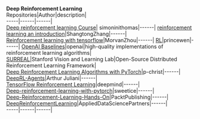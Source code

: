 **Deep Reinforcement Learning**                                                                                                  
Repositories|Author|description|    
-----|------|------|  
[Deep reinforcement learning Course](https://github.com/simoninithomas/Deep_reinforcement_learning_Course)| simoninithomas|------|
[reinforcement learning an introduction](https://github.com/ShangtongZhang/reinforcement-learning-an-introduction)|ShangtongZhang|------|   
[Reinforcement learning with tensorflow](https://github.com/MorvanZhou/Reinforcement-learning-with-tensorflow)|MorvanZhou|------|
[RL](https://github.com/princewen/tensorflow_practice/tree/master/RL)|princewen|------| 
[OpenAI Baselines](https://github.com/openai/baselines)|openai|high-quality implementations of reinforcement learning algorithms|  
[SURREAL](https://github.com/SurrealAI/surreal)|Stanford Vision and Learning Lab|Open-Source Distributed Reinforcement Learning Framework|   
[Deep Reinforcement Learning Algorithms with PyTorch](https://github.com/p-christ/Deep-Reinforcement-Learning-Algorithms-with-PyTorch)|p-christ|------|     
[DeepRL-Agents](https://github.com/awjuliani/DeepRL-Agents)|Arthur Juliani|------|  
[TensorFlow Reinforcement Learning](https://github.com/deepmind/trfl)|deepmind|------|  
[Deep-reinforcement-learning-with-pytorch](https://github.com/sweetice/Deep-reinforcement-learning-with-pytorch)|sweetice|------|  
[Deep-Reinforcement-Learning-Hands-On](https://github.com/PacktPublishing/Deep-Reinforcement-Learning-Hands-On)|PacktPublishing|------|  
[DeepReinforcementLearning](https://github.com/AppliedDataSciencePartners/DeepReinforcementLearning)|AppliedDataSciencePartners|------|  
-----|------|------|  
